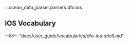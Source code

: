 :::ocean_data_parser.parsers.dfo.ios

## IOS Vocabulary

--8<-- "docs/user_guide/vocabularies/dfo-ios-shell.md"